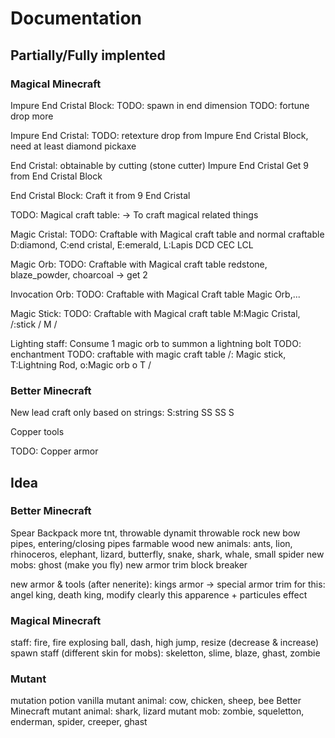 # Documentation

## Partially/Fully implented

### Magical Minecraft

Impure End Cristal Block:
    TODO: spawn in end dimension
    TODO: fortune drop more


Impure End Cristal:
    TODO: retexture
    drop from Impure End Cristal Block, need at least diamond pickaxe


End Cristal:
    obtainable by cutting (stone cutter) Impure End Cristal
    Get 9 from End Cristal Block


End Cristal Block:
    Craft it from 9 End Cristal


TODO: Magical craft table:
    -> To craft magical related things


Magic Cristal:
    TODO: Craftable with Magical craft table and normal craftable
        D:diamond, C:end cristal, E:emerald, L:Lapis
        DCD
        CEC
        LCL


Magic Orb:
    TODO: Craftable with Magical craft table
        redstone, blaze_powder, choarcoal -> get 2

Invocation Orb:
    TODO: Craftable with Magical Craft table
        Magic Orb,...


Magic Stick:
    TODO: Craftable with Magical craft table
        M:Magic Cristal, /:stick
            /
          M
        /


Lighting staff:
    Consume 1 magic orb to summon a lightning bolt
    TODO: enchantment
    TODO: craftable with magic craft table
        /: Magic stick, T:Lightning Rod, o:Magic orb
            o
          T
        /



### Better Minecraft

New lead craft only based on strings:
    S:string
     SS
     SS
    S

Copper tools

TODO: Copper armor


## Idea

### Better Minecraft

Spear
Backpack
more tnt, throwable dynamit
throwable rock
new bow
pipes, entering/closing pipes
farmable wood
new animals: ants, lion, rhinoceros, elephant, lizard, butterfly, snake, shark, whale, small spider
new mobs: ghost (make you fly)
new armor trim
block breaker

new armor & tools (after nenerite): kings armor
-> special armor trim for this: angel king, death king, modify clearly this apparence + particules effect

### Magical Minecraft

staff: fire, fire explosing ball, dash, high jump, resize (decrease & increase)
spawn staff (different skin for mobs): skeletton, slime, blaze, ghast, zombie

### Mutant

mutation potion
vanilla mutant animal: cow, chicken, sheep, bee
Better Minecraft mutant animal: shark, lizard
mutant mob: zombie, squeletton, enderman, spider, creeper, ghast

